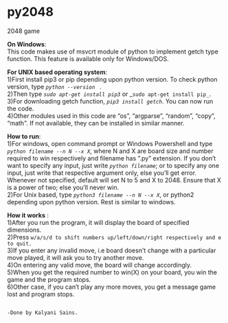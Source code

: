 # py2048
2048 game

**On Windows**:
<br />
	This code makes use of msvcrt module of python to implement getch type function. This feature is available only for Windows/DOS.

**For UNIX based operating system**:
<br />
 1)First install pip3 or pip depending upon python version. To check python version, type _```python --version ```_  .
 <br />
 2)Then type _```sudo apt-get install pip3```_ or _```sudo apt-get install pip_```. 
 <br />
 3)For downloading getch function, _```pip3 install getch```_. You can now run the code.
 <br />
 4)Other modules used in this code are “os”, “argparse”, “random”, “copy”, “math". If not available, they can be installed in similar manner.

**How to run**:
<br />
 1)For windows, open command prompt or Windows Powershell and type _```python filename --n N --x X```_, where N and X are board size and number required to win respectively and filename has “.py” extension. If you don’t want to specify any input, just write _```python filename```_;
or to specify any one input, just write that respective argument only, else you’ll get error.   Whenever not specified, default will set N to 5 and X to 2048. Ensure that X is a power of two; else you’ll never win.
 <br />
 2)For Unix based, type _```python3 filename --n N --x X```_,  or python2 depending upon python version. Rest is similar to windows.
<br />

**How it works** : 
<br />
 1)After you run the program, it will display the board of specified dimensions.
 <br />
 2)Press ```w/a/s/d to shift numbers up/left/down/right respectively and e to quit.```
 <br />
 3)If you enter any invalid move, i.e board doesn't change with a particular move played, it will ask you to try another move.  
 4)On entering any valid move, the board will change accordingly. 
 <br />
 5)When you get the required number to win(X) on your board, you win the game and the program stops.
 <br />
 6)Other case, if you can’t play any more moves, you get a message game lost and program stops.                
 


                                                                                        -Done by Kalyani Sains.

